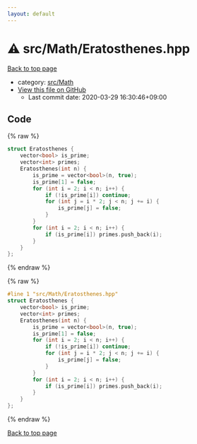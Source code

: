 ```yaml
---
layout: default
---
```


<!-- mathjax config similar to math.stackexchange -->
<script type="text/javascript" async
  src="https://cdnjs.cloudflare.com/ajax/libs/mathjax/2.7.5/MathJax.js?config=TeX-MML-AM_CHTML">
</script>
<script type="text/x-mathjax-config">
  MathJax.Hub.Config({
    TeX: { equationNumbers: { autoNumber: "AMS" }},
    tex2jax: {
      inlineMath: [ ['$','$'] ],
      processEscapes: true
    },
    "HTML-CSS": { matchFontHeight: false },
    displayAlign: "left",
    displayIndent: "2em"
  });
</script>

<script type="text/javascript" src="https://cdnjs.cloudflare.com/ajax/libs/jquery/3.4.1/jquery.min.js"></script>
<script src="https://cdn.jsdelivr.net/npm/jquery-balloon-js@1.1.2/jquery.balloon.min.js" integrity="sha256-ZEYs9VrgAeNuPvs15E39OsyOJaIkXEEt10fzxJ20+2I=" crossorigin="anonymous"></script>
<script type="text/javascript" src="../../../assets/js/copy-button.js"></script>
<link rel="stylesheet" href="../../../assets/css/copy-button.css" />


# :warning: src/Math/Eratosthenes.hpp

<a href="../../../index.html">Back to top page</a>

* category: <a href="../../../index.html#64f6d80a21cfb0c7e1026d02dde4f7fa">src/Math</a>
* <a href="{{ site.github.repository_url }}/blob/master/src/Math/Eratosthenes.hpp">View this file on GitHub</a>
    - Last commit date: 2020-03-29 16:30:46+09:00




## Code

<a id="unbundled"></a>
{% raw %}
```cpp
struct Eratosthenes {
    vector<bool> is_prime;
    vector<int> primes;
    Eratosthenes(int n) {
        is_prime = vector<bool>(n, true);
        is_prime[1] = false;
        for (int i = 2; i < n; i++) {
            if (!is_prime[i]) continue;
            for (int j = i * 2; j < n; j += i) {
                is_prime[j] = false;
            }
        }
        for (int i = 2; i < n; i++) {
            if (is_prime[i]) primes.push_back(i);
        }
    }
};

```
{% endraw %}

<a id="bundled"></a>
{% raw %}
```cpp
#line 1 "src/Math/Eratosthenes.hpp"
struct Eratosthenes {
    vector<bool> is_prime;
    vector<int> primes;
    Eratosthenes(int n) {
        is_prime = vector<bool>(n, true);
        is_prime[1] = false;
        for (int i = 2; i < n; i++) {
            if (!is_prime[i]) continue;
            for (int j = i * 2; j < n; j += i) {
                is_prime[j] = false;
            }
        }
        for (int i = 2; i < n; i++) {
            if (is_prime[i]) primes.push_back(i);
        }
    }
};

```
{% endraw %}

<a href="../../../index.html">Back to top page</a>

